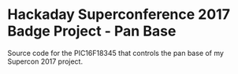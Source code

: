 # Hackaday Superconference 2017 Badge Project - Pan Base
Source code for the PIC16F18345 that controls the pan base of my Supercon 2017 project.

